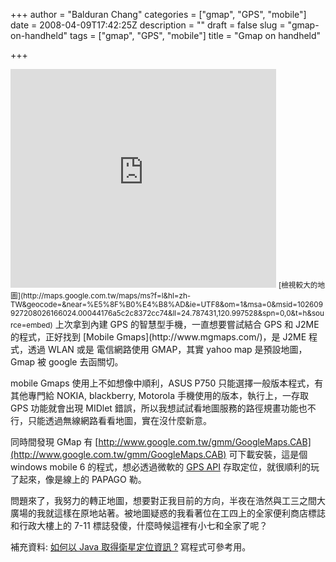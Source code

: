 +++
author = "Balduran Chang"
categories = ["gmap", "GPS", "mobile"]
date = 2008-04-09T17:42:25Z
description = ""
draft = false
slug = "gmap-on-handheld"
tags = ["gmap", "GPS", "mobile"]
title = "Gmap on handheld"

+++


<iframe frameborder="0" height="350" marginheight="0" marginwidth="0" scrolling="no" src="http://maps.google.com.tw/maps/ms?f=l&hl=zh-TW&geocode=&near=%E5%8F%B0%E4%B8%AD&ie=UTF8&om=1&msa=0&msid=102609927208026166024.00044176a5c2c8372cc74&ll=24.787431,120.997528&spn=0,0&t=h&output=embed&s=AARTsJrboCrQ2AoGwWEQtWfFWlEKF8nZqw" width="425"></iframe>  
<small>[檢視較大的地圖](http://maps.google.com.tw/maps/ms?f=l&hl=zh-TW&geocode=&near=%E5%8F%B0%E4%B8%AD&ie=UTF8&om=1&msa=0&msid=102609927208026166024.00044176a5c2c8372cc74&ll=24.787431,120.997528&spn=0,0&t=h&source=embed)</small>  
 上次拿到內建 GPS 的智慧型手機，一直想要嘗試結合 GPS 和 J2ME的程式，正好找到 [Mobile Gmaps](http://www.mgmaps.com/)，是 J2ME 程式，透過 WLAN 或是 電信網路使用 GMAP，其實 yahoo map 是預設地圖，Gmap 被 google 去函關切。

mobile Gmaps 使用上不如想像中順利，ASUS P750 只能選擇一般版本程式，有其他專門給 NOKIA, blackberry, Motorola 手機使用的版本，執行上，一存取 GPS 功能就會出現 MIDlet 錯誤，所以我想試試看地圖服務的路徑規畫功能也不行，只能透過無線網路看看地圖，實在沒什麼新意。

同時間發現 GMap 有 [http://www.google.com.tw/gmm/GoogleMaps.CAB](http://www.google.com.tw/gmm/GoogleMaps.CAB) 可下載安裝，這是個 windows mobile 6 的程式，想必透過微軟的 [GPS API](http://msdn2.microsoft.com/en-us/library/bb202050.aspx) 存取定位，就很順利的玩了起來，像是線上的 PAPAGO 勒。

問題來了，我努力的轉正地圖，想要對正我目前的方向，半夜在浩然與工三之間大廣場的我就這樣在原地站著。被地圖疑惑的我看著位在工四上的全家便利商店標誌和行政大樓上的 7-11 標誌發傻，什麼時候這裡有小七和全家了呢？

補充資料: [如何以 Java 取得衛星定位資訊 ?](http://ccc.kmit.edu.tw/ccc/code/java/gps/index.htm) 寫程式可參考用。

